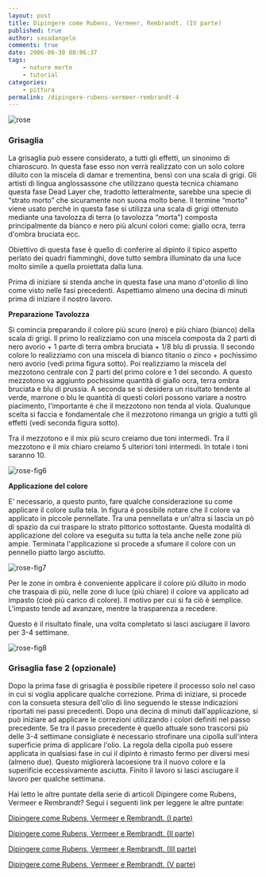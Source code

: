 ```yaml
---
layout: post
title: Dipingere come Rubens, Vermeer, Rembrandt. (IV parte)
published: true
author: sasadangelo
comments: true
date: 2006-06-30 08:06:37
tags:
    - nature morte
    - tutorial
categories:
    - pittura
permalink: /dipingere-rubens-vermeer-rembrandt-4
---
```


![rose](https://www.disegnoepittura.it/wp-content/uploads/rose.jpg "rose")

### Grisaglia

La grisaglia può essere considerato, a tutti gli effetti, un sinonimo di chiaroscuro. In questa fase esso non verrà realizzato con un solo colore diluito con la miscela di damar e trementina, bensì con una scala di grigi. Gli artisti di lingua anglossassone che utilizzano questa tecnica chiamano questa fase Dead Layer che, tradotto letteralmente, sarebbe una specie di “strato morto” che sicuramente non suona molto bene. Il termine “morto” viene usato perchè in questa fase si utilizza una scala di grigi ottenuto mediante una tavolozza di terra (o tavolozza “morta”) composta principalmente da bianco e nero più alcuni colori come: giallo ocra, terra d'ombra bruciata ecc.

Obiettivo di questa fase è quello di conferire al dipinto il tipico aspetto perlato dei quadri fiamminghi, dove tutto sembra illuminato da una luce molto simile a quella proiettata dalla luna.

Prima di iniziare si stenda anche in questa fase una mano d'otonlio di lino come visto nelle fasi precedenti. Aspettiamo almeno una decina di minuti prima di iniziare il nostro lavoro.

**Preparazione Tavolozza**

Si comincia preparando il colore più scuro (nero) e più chiaro (bianco) della scala di grigi. Il primo lo realizziamo con una miscela composta da 2 parti di nero avorio + 1 parte di terra ombra bruciata + 1/8 blu di prussia. Il secondo colore lo realizziamo con una miscela di bianco titanio o zinco + pochissimo nero avorio (vedi prima figura sotto). Poi realizziamo la miscela del mezzotono centrale con 2 parti del primo colore e 1 del secondo. A questo mezzotono va aggiunto pochissime quantità di giallo ocra, terra ombra bruciata e blu di prussia. A seconda se si desidera un risultato tendente al verde, marrone o blu le quantità di questi colori possono variare a nostro piacimento, l'importante è che il mezzotono non tenda al viola. Qualunque scelta si faccia e fondamentale che il mezzotono rimanga un grigio a tutti gli effetti (vedi seconda figura sotto).

Tra il mezzotono e il mix più scuro creiamo due toni intermedi. Tra il mezzotono e il mix chiaro creiamo 5 ulteriori toni intermedi. In totale i toni saranno 10.

![rose-fig6](https://www.disegnoepittura.it/wp-content/uploads/rose-fig6.jpg "rose-fig6")

**Applicazione del colore**

E' necessario, a questo punto, fare qualche considerazione su come applicare il colore sulla tela. In figura è possibile notare che il colore va applicato in piccole pennellate. Tra una pennellata e un'altra si lascia un pò di spazio da cui traspare lo strato pittorico sottostante. Questa modalità di applicazione del colore va eseguita su tutta la tela anche nelle zone più ampie. Terminata l'applicazione si procede a sfumare il colore con un pennello piatto largo asciutto.

![rose-fig7](https://www.disegnoepittura.it/wp-content/uploads/rose-fig7.jpg "rose-fig7")

Per le zone in ombra è conveniente applicare il colore più diluito in modo che traspaia di più, nelle zone di luce (più chiare) il colore va applicato ad impasto (cioè più carico di colore). Il motivo per cui si fa ciò è semplice. L'impasto tende ad avanzare, mentre la trasparenza a recedere.

Questo è il risultato finale, una volta completato si lasci asciugare il lavoro per 3-4 settimane.

![rose-fig8](https://www.disegnoepittura.it/wp-content/uploads/rose-fig8.jpg "rose-fig8")

### Grisaglia fase 2 (opzionale)

Dopo la prima fase di grisaglia è possibile ripetere il processo solo nel caso in cui si voglia applicare qualche correzione. Prima di iniziare, si procede con la consueta stesura dell'olio di lino seguendo le stesse indicazioni riportati nei passi precedenti. Dopo una decina di minuti dall'applicazione, si può iniziare ad applicare le correzioni utilizzando i colori definiti nel passo precedente. Se tra il passo precedente è quello attuale sono trascorsi più delle 3-4 settimane consigliate è necessario strofinare una cipolla sull'intera superficie prima di applicare l'olio. La regola della cipolla può essere applicata in qualsiasi fase in cui il dipinto è rimasto fermo per diversi mesi (almeno due). Questo migliorerà lacoesione tra il nuovo colore e la superificie eccessivamente asciutta. Finito il lavoro si lasci asciugare il lavoro per qualche settimana.

Hai letto le altre puntate della serie di articoli Dipingere come Rubens, Vermeer e Rembrandt? Segui i seguenti link per leggere le altre puntate:

[Dipingere come Rubens, Vermeer e Rembrandt. (I parte)](https://www.disegnoepittura.it/dipingere-rubens-vermeer-rembrandt/)

[Dipingere come Rubens, Vermeer e Rembrandt. (II parte)](https://www.disegnoepittura.it/dipingere-rubens-vermeer-rembrandt-2/)

[Dipingere come Rubens, Vermeer e Rembrandt. (III parte)](https://www.disegnoepittura.it/dipingere-rubens-vermeer-rembrandt-3/)

[Dipingere come Rubens, Vermeer e Rembrandt. (V parte)](https://www.disegnoepittura.it/dipingere-rubens-vermeer-rembrandt-5/)
